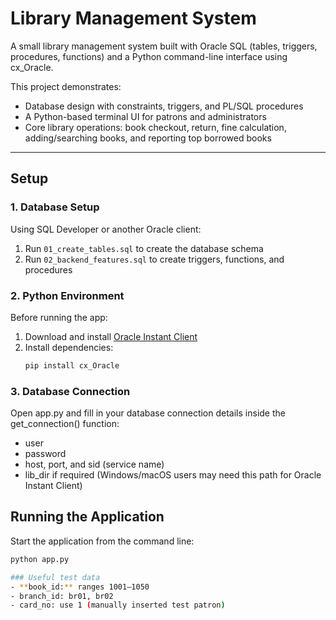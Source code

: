# Library Management System
A small library management system built with Oracle SQL (tables, triggers, procedures, functions) and a Python command-line interface using cx_Oracle.

This project demonstrates:  
- Database design with constraints, triggers, and PL/SQL procedures  
- A Python-based terminal UI for patrons and administrators  
- Core library operations: book checkout, return, fine calculation, adding/searching books, and reporting top borrowed books  

---

## Setup  

### 1. Database Setup  
Using SQL Developer or another Oracle client:  
1. Run `01_create_tables.sql` to create the database schema  
2. Run `02_backend_features.sql` to create triggers, functions, and procedures  

### 2. Python Environment  
Before running the app:  
1. Download and install [Oracle Instant Client](https://www.oracle.com/database/technologies/instant-client/downloads.html)  
2. Install dependencies:  
   ```bash
   pip install cx_Oracle

### 3. Database Connection
Open app.py and fill in your database connection details inside the get_connection() function:
- user
- password
- host, port, and sid (service name)
- lib_dir if required (Windows/macOS users may need this path for Oracle Instant Client)


## Running the Application
Start the application from the command line:  
```bash
python app.py

### Useful test data
- **book_id:** ranges 1001–1050
- branch_id: br01, br02
- card_no: use 1 (manually inserted test patron)






